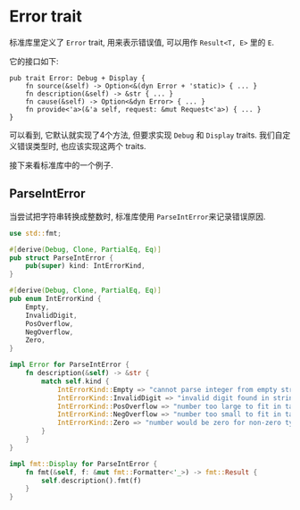 # Error trait

标准库里定义了 `Error` trait, 用来表示错误值, 可以用作 `Result<T, E>` 里的 `E`.

它的接口如下:

```rust, not_run
pub trait Error: Debug + Display {
    fn source(&self) -> Option<&(dyn Error + 'static)> { ... }
    fn description(&self) -> &str { ... }
    fn cause(&self) -> Option<&dyn Error> { ... }
    fn provide<'a>(&'a self, request: &mut Request<'a>) { ... }
}
```

可以看到, 它默认就实现了4个方法, 但要求实现 `Debug` 和 `Display` traits. 我们自定义错误类型时,
也应该实现这两个 traits.

接下来看标准库中的一个例子.

## ParseIntError

当尝试把字符串转换成整数时, 标准库使用 `ParseIntError`来记录错误原因.

```rust
use std::fmt;

#[derive(Debug, Clone, PartialEq, Eq)]
pub struct ParseIntError {
    pub(super) kind: IntErrorKind,
}

#[derive(Debug, Clone, PartialEq, Eq)]
pub enum IntErrorKind {
    Empty,
    InvalidDigit,
    PosOverflow,
    NegOverflow,
    Zero,
}

impl Error for ParseIntError {
    fn description(&self) -> &str {
        match self.kind {
            IntErrorKind::Empty => "cannot parse integer from empty string",
            IntErrorKind::InvalidDigit => "invalid digit found in string",
            IntErrorKind::PosOverflow => "number too large to fit in target type",
            IntErrorKind::NegOverflow => "number too small to fit in target type",
            IntErrorKind::Zero => "number would be zero for non-zero type",
        }
    }
}

impl fmt::Display for ParseIntError {
    fn fmt(&self, f: &mut fmt::Formatter<'_>) -> fmt::Result {
        self.description().fmt(f)
    }
}
```